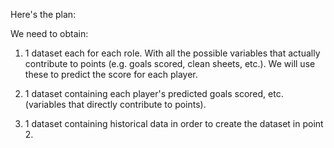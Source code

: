 Here's the plan:

We need to obtain:

1. 1 dataset each for each role. With all the possible variables that actually contribute to points (e.g. goals scored, clean sheets, etc.). We will use these to predict the score for each player.

2. 1 dataset containing each player's predicted goals scored, etc. (variables that directly contribute to points).

3. 1 dataset containing historical data in order to create the dataset in point 2.

